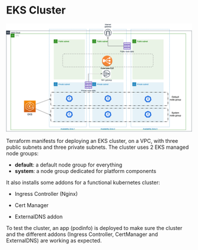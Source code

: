 
# EKS Cluster


![EKS Cluster Diagram](doc/img/EKS-Cluster-diagram.png "EKS Cluster Diagram")


Terraform manifests for deploying an EKS cluster, on a VPC, with three public subnets and three private subnets.
The cluster uses 2 EKS managed node groups:
- **default**: a default node group for everything
- **system**: a node group dedicated for platform components

It also installs some addons for a functional kubernetes cluster:

- Ingress Controller (Nginx)

- Cert Manager

- ExternalDNS addon

To test the cluster, an app (podinfo) is deployed to make sure the cluster and the different addons (Ingress Controller, CertManager and ExternalDNS) are working as expected.